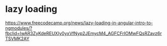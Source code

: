 # lazy loading

https://www.freecodecamp.org/news/lazy-loading-in-angular-intro-to-ngmodules/?fbclid=IwAR3ZyKdeREUXIy0yxVfNyp2JEmycM4_AGFCFrIOMwFQsRZavz6rTSVMK2AY
